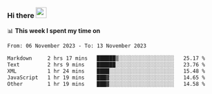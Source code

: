 ### Hi there <a href="https://www.gautamkrishnar.com/"><img src="https://media.giphy.com/media/hvRJCLFzcasrR4ia7z/giphy.gif" width="25px"></a>

📊 **This week I spent my time on**

<!--START_SECTION:waka-->

```txt
From: 06 November 2023 - To: 13 November 2023

Markdown     2 hrs 17 mins   ██████▒░░░░░░░░░░░░░░░░░░   25.17 %
Text         2 hrs 9 mins    ██████░░░░░░░░░░░░░░░░░░░   23.76 %
XML          1 hr 24 mins    ████░░░░░░░░░░░░░░░░░░░░░   15.48 %
JavaScript   1 hr 19 mins    ███▓░░░░░░░░░░░░░░░░░░░░░   14.65 %
Other        1 hr 19 mins    ███▓░░░░░░░░░░░░░░░░░░░░░   14.58 %
```

<!--END_SECTION:waka-->
